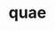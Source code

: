 ---
title: quae
meaning: who (statement)
ch: one
pos: pronounthird
abbgender: (f.)
abbgender2: (fem.)
gender: (feminine)
declension: first
mt: yes
mt1thru4: yes
ss: yes
ss3: yes
---